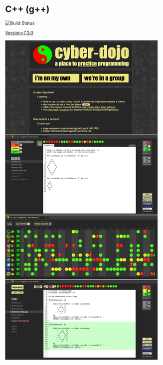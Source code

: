 # C++ (g++)

![Build Status](https://travis-ci.org/cyber-dojo-languages/gplusplus.svg?branch=master)

[Version=7.3.0](https://github.com/cyber-dojo-languages/gplusplus/blob/master/check_version.sh)

![cyber-dojo.org home page](https://github.com/cyber-dojo/cyber-dojo/blob/master/shared/home_page_snapshot.png)
